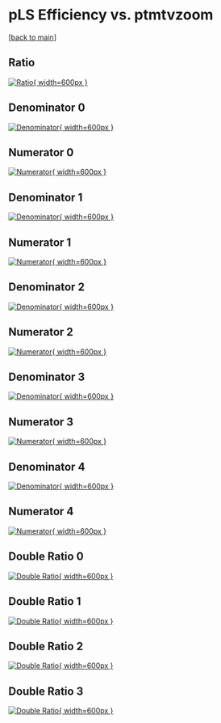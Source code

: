 # pLS Efficiency vs. ptmtvzoom

[[back to main](./)]



## Ratio

[![Ratio](../mtv/var/pLS_base_13_1_eff_ptmtvzoom.png){ width=600px }](../mtv/var/pLS_base_13_1_eff_ptmtvzoom.pdf)

## Denominator 0

[![Denominator](../mtv/den/pLS_base_13_1_eff_ptmtvzoom_den0.png){ width=600px }](../mtv/den/pLS_base_13_1_eff_ptmtvzoom_den0.pdf)

## Numerator 0

[![Numerator](../mtv/num/pLS_base_13_1_eff_ptmtvzoom_num0.png){ width=600px }](../mtv/num/pLS_base_13_1_eff_ptmtvzoom_num0.pdf)

## Denominator 1

[![Denominator](../mtv/den/pLS_base_13_1_eff_ptmtvzoom_den1.png){ width=600px }](../mtv/den/pLS_base_13_1_eff_ptmtvzoom_den1.pdf)

## Numerator 1

[![Numerator](../mtv/num/pLS_base_13_1_eff_ptmtvzoom_num1.png){ width=600px }](../mtv/num/pLS_base_13_1_eff_ptmtvzoom_num1.pdf)

## Denominator 2

[![Denominator](../mtv/den/pLS_base_13_1_eff_ptmtvzoom_den2.png){ width=600px }](../mtv/den/pLS_base_13_1_eff_ptmtvzoom_den2.pdf)

## Numerator 2

[![Numerator](../mtv/num/pLS_base_13_1_eff_ptmtvzoom_num2.png){ width=600px }](../mtv/num/pLS_base_13_1_eff_ptmtvzoom_num2.pdf)

## Denominator 3

[![Denominator](../mtv/den/pLS_base_13_1_eff_ptmtvzoom_den3.png){ width=600px }](../mtv/den/pLS_base_13_1_eff_ptmtvzoom_den3.pdf)

## Numerator 3

[![Numerator](../mtv/num/pLS_base_13_1_eff_ptmtvzoom_num3.png){ width=600px }](../mtv/num/pLS_base_13_1_eff_ptmtvzoom_num3.pdf)

## Denominator 4

[![Denominator](../mtv/den/pLS_base_13_1_eff_ptmtvzoom_den4.png){ width=600px }](../mtv/den/pLS_base_13_1_eff_ptmtvzoom_den4.pdf)

## Numerator 4

[![Numerator](../mtv/num/pLS_base_13_1_eff_ptmtvzoom_num4.png){ width=600px }](../mtv/num/pLS_base_13_1_eff_ptmtvzoom_num4.pdf)

## Double Ratio 0

[![Double Ratio](../mtv/ratio/pLS_base_13_1_eff_ptmtvzoom_ratio0.png){ width=600px }](../mtv/ratio/pLS_base_13_1_eff_ptmtvzoom_ratio0.pdf)

## Double Ratio 1

[![Double Ratio](../mtv/ratio/pLS_base_13_1_eff_ptmtvzoom_ratio1.png){ width=600px }](../mtv/ratio/pLS_base_13_1_eff_ptmtvzoom_ratio1.pdf)

## Double Ratio 2

[![Double Ratio](../mtv/ratio/pLS_base_13_1_eff_ptmtvzoom_ratio2.png){ width=600px }](../mtv/ratio/pLS_base_13_1_eff_ptmtvzoom_ratio2.pdf)

## Double Ratio 3

[![Double Ratio](../mtv/ratio/pLS_base_13_1_eff_ptmtvzoom_ratio3.png){ width=600px }](../mtv/ratio/pLS_base_13_1_eff_ptmtvzoom_ratio3.pdf)

